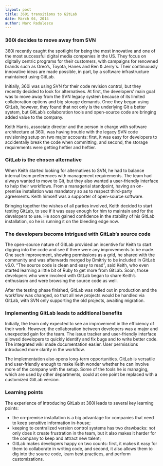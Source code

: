 ```yaml
---
layout: post
title: 360i transitions to GitLab
date: March 04, 2014
author: Marc Radulescu
---
```

### 360i decides to move away from SVN
360i recently caught the spotlight for being the most innovative and one of the most successful digital media companies in the US. They focus on digitally centric programs for their customers, with campaigns for renowned brands such as Oreo’s, Toyota, Hanes and Ben & Jerry's. Their continuously innovative ideas are made possible, in part, by a software infrastructure maintained using GitLab.
 
Initially, 360i was using SVN for their code revision control, but they recently decided to look for alternatives. At first, the developers’ main goal was to move away from the SVN legacy system because of its limited collaboration options and big storage demands. Once they began using GitLab, however, they found that not only is the underlying Git a better system, but GitLab’s collaboration tools and open-source code are bringing added value to the company.

Keith Harris, associate director and the person in charge with software architecture at 360i, was having trouble with the legacy SVN code revisioning setup on two major accounts: first, it was easy for developers to accidentally break the code when committing, and 
second, the storage requirements were getting heftier and heftier.

### GitLab is the chosen alternative
When Keith started looking for alternatives to SVN, he had to balance internal team preferences with management requirements. The team had always wanted to move to Git, but they also wanted a user-friendly interface to help their workflows. From a managerial standpoint, having an on-premise installation was mandatory so as to respect third-party agreements. Keith himself was a supporter of open-source software.

Bringing together the wishes of all parties involved, Keith decided to start testing GitLab, to see if it was easy enough for him to maintain and for the developers to use. He soon gained confidence in the stability of his GitLab installation, so he is running it on the bleeding edge now.

### The developers become intrigued with GitLab’s source code
The open-source nature of GitLab provided an incentive for Keith to start digging into the code and see if there were any improvements to be made. One such improvement, showing permissions as a grid, he shared with the community and was afterwards merged by Dmitriy to be included in GitLab v6.0. “The source code is clean and easy to read”, said Keith, who even started learning a little bit of Ruby to get more from GitLab. Soon, those developers who were involved with GitLab began to share Keith’s enthusiasm and were browsing the source code as well.

After the testing phase finished, GitLab was rolled out in production and the workflow was changed, so that all new projects would be handled via GitLab, with SVN only supporting the old projects, awaiting migration.

### Implementing GitLab leads to additional benefits
Initially, the team only expected to see an improvement in the efficiency of their work. However, the collaboration between developers was a major and unexpected gain for the team. The issue tracker and user-friendly interface allowed developers to quickly identify and fix bugs and to write better code. The integrated wiki made documentation easier. User permissions introduced more clarity in the workflow.

The implementation also opens long-term opportunities. GitLab is versatile and user-friendly enough to make Keith wonder whether he can involve more of the company with the setup. Some of the tools he is managing, which are used by other departments, could at one point be replaced with a customized GitLab version.

### Learning points
The experience of introducing GitLab at 360i leads to several key learning points:
 - the on-premise installation is a big advantage for companies that need to keep sensitive information in-house;
 - keeping to centralized version control systems has two drawbacks: not only does it create frustration in the team, but it also makes it harder for the company to keep and attract new talent;
 - GitLab makes developers happy on two counts: first, it makes it easy for them to collaborate in writing code, and second, it also allows them to dig into the source code, learn best practices, and perform customizations.
